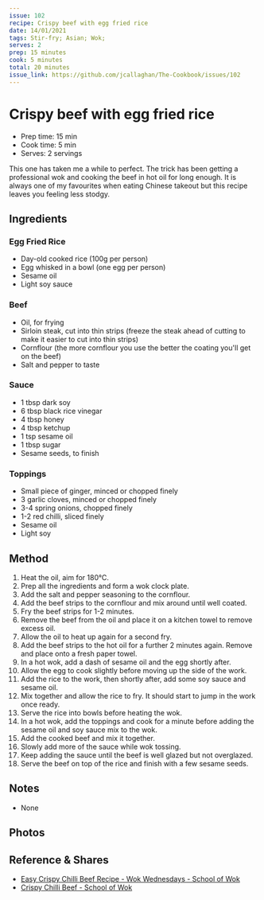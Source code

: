 ```yaml
---
issue: 102
recipe: Crispy beef with egg fried rice
date: 14/01/2021
tags: Stir-fry; Asian; Wok;
serves: 2
prep: 15 minutes
cook: 5 minutes
total: 20 minutes
issue_link: https://github.com/jcallaghan/The-Cookbook/issues/102
---
```


# Crispy beef with egg fried rice

* Prep time: 15 min
* Cook time: 5 min
* Serves: 2 servings

This one has taken me a while to perfect. The trick has been getting a professional wok and cooking the beef in hot oil for long enough.
It is always one of my favourites when eating Chinese takeout but this recipe leaves you feeling less stodgy.

## Ingredients

### Egg Fried Rice
- Day-old cooked rice (100g per person) 
- Egg whisked in a bowl (one egg per person)
- Sesame oil
- Light soy sauce

### Beef
- Oil, for frying
- Sirloin steak, cut into thin strips (freeze the steak ahead of cutting to make it easier to cut into thin strips)
- Cornflour (the more cornflour you use the better the coating you'll get on the beef)
- Salt and pepper to taste

### Sauce

- 1 tbsp dark soy
- 6 tbsp black rice vinegar
- 4 tbsp honey
- 4 tbsp ketchup
- 1 tsp sesame oil
- 1 tbsp sugar
- Sesame seeds, to finish

### Toppings
- Small piece of ginger, minced or chopped finely
- 3 garlic cloves, minced or chopped finely
- 3-4 spring onions, chopped finely
- 1-2 red chilli, sliced finely
- Sesame oil
- Light soy

## Method
1. Heat the oil, aim for 180°C.
2. Prep all the ingredients and form a wok clock plate.
3. Add the salt and pepper seasoning to the cornflour.
4. Add the beef strips to the cornflour and mix around until well coated.
5. Fry the beef strips for 1-2 minutes.
6. Remove the beef from the oil and place it on a kitchen towel to remove excess oil.
7. Allow the oil to heat up again for a second fry.
8. Add the beef strips to the hot oil for a further 2 minutes again. Remove and place onto a fresh paper towel.
9. In a hot wok, add a dash of sesame oil and the egg shortly after.
10. Allow the egg to cook slightly before moving up the side of the work.
11. Add the rice to the work, then shortly after, add some soy sauce and sesame oil.
12. Mix together and allow the rice to fry. It should start to jump in the work once ready.
13. Serve the rice into bowls before heating the wok.
14. In a hot wok, add the toppings and cook for a minute before adding the sesame oil and soy sauce mix to the wok.
15. Add the cooked beef and mix it together.
16. Slowly add more of the sauce while wok tossing. 
16. Keep adding the sauce until the beef is well glazed but not overglazed.
17. Serve the beef on top of the rice and finish with a few sesame seeds.

## Notes
- None

## Photos

## Reference & Shares
- [Easy Crispy Chilli Beef Recipe - Wok Wednesdays - School of Wok](https://www.youtube.com/watch?v=-W1saae425s)
- [Crispy Chilli Beef - School of Wok](https://schoolofwok.co.uk/tips-and-recipes/crispy-chilli-beef)
